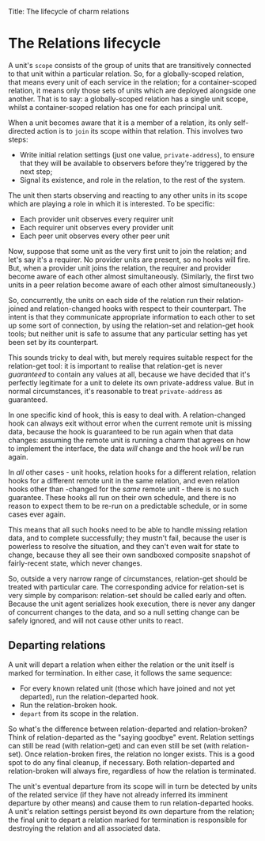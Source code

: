Title: The lifecycle of charm relations

# The Relations lifecycle

A unit's `scope` consists of the group of units that are transitively connected
to that unit within a particular relation. So, for a globally-scoped relation,
that means every unit of each service in the relation; for a container-scoped
relation, it means only those sets of units which are deployed alongside one
another. That is to say: a globally-scoped relation has a single unit scope,
whilst a container-scoped relation has one for each principal unit.

When a unit becomes aware that it is a member of a relation, its only self-
directed action is to `join` its scope within that relation. This involves two
steps:

  - Write initial relation settings (just one value, `private-address`), to
    ensure that they will be available to observers before they're triggered 
    by the next step;
  - Signal its existence, and role in the relation, to the rest of the system.

The unit then starts observing and reacting to any other units in its scope
which are playing a role in which it is interested. To be specific:

  - Each provider unit observes every requirer unit
  - Each requirer unit observes every provider unit
  - Each peer unit observes every other peer unit

Now, suppose that some unit as the very first unit to join the relation; and
let's say it's a requirer. No provider units are present, so no hooks will fire.
But, when a provider unit joins the relation, the requirer and provider become
aware of each other almost simultaneously. (Similarly, the first two units in a
peer relation become aware of each other almost simultaneously.)

So, concurrently, the units on each side of the relation run their relation-
joined and relation-changed hooks with respect to their counterpart. The intent
is that they communicate appropriate information to each other to set up some
sort of connection, by using the relation-set and relation-get hook tools; but
neither unit is safe to assume that any particular setting has yet been set by
its counterpart.

This sounds tricky to deal with, but merely requires suitable respect for
the relation-get tool: it is important to realise that relation-get is never
_guaranteed_ to contain any values at all, because we have decided that it's
perfectly legitimate for a unit to delete its own private-address value. But in
normal circumstances, it's reasonable to treat `private-address` as guaranteed.

In one specific kind of hook, this is easy to deal with. A relation-changed hook
can always exit without error when the current remote unit is missing data,
because the hook is guaranteed to be run again when that data changes:
assuming the remote unit is running a charm that agrees on how to implement the
interface, the data _will_ change and the hook _will_ be run again.

In _all_ other cases - unit hooks, relation hooks for a different relation,
relation hooks for a different remote unit in the same relation, and even
relation hooks other than -changed for the _same_ remote unit - there is no
such guarantee. These hooks all run on their own schedule, and there is no
reason to expect them to be re-run on a predictable schedule, or in some cases
ever again.

This means that all such hooks need to be able to handle missing relation data,
and to complete successfully; they mustn't fail, because the user is powerless
to resolve the situation, and they can't even wait for state to change, because
they all see their own sandboxed composite snapshot of fairly-recent state,
which never changes.

So, outside a very narrow range of circumstances, relation-get should be treated
with particular care. The corresponding advice for relation-set is very simple
by comparison: relation-set should be called early and often. Because the unit
agent serializes hook execution, there is never any danger of concurrent changes
to the data, and so a null setting change can be safely ignored, and will not
cause other units to react.

## Departing relations

A unit will depart a relation when either the relation or the unit itself is
marked for termination. In either case, it follows the same sequence:

  - For every known related unit (those which have joined and not yet departed),
    run the relation-departed hook.
  - Run the relation-broken hook.
  - `depart` from its scope in the relation.

So what's the difference between relation-departed and relation-broken? Think
of relation-departed as the "saying goodbye" event. Relation settings can still
be read (with relation-get) and can even still be set (with relation-set). Once
relation-broken fires, the relation no longer exists. This is a good spot to do
any final cleanup, if necessary. Both relation-departed and relation-broken
will always fire, regardless of how the relation is terminated.

The unit's eventual departure from its scope will in turn be detected by units
of the related service (if they have not already inferred its imminent departure
by other means) and cause them to run relation-departed hooks. A unit's relation
settings persist beyond its own departure from the relation; the final unit to
depart a relation marked for termination is responsible for destroying the relation
and all associated data.
